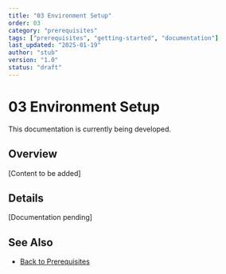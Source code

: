 ```yaml
---
title: "03 Environment Setup"
order: 03
category: "prerequisites"
tags: ["prerequisites", "getting-started", "documentation"]
last_updated: "2025-01-19"
author: "stub"
version: "1.0"
status: "draft"
---
```


# 03 Environment Setup

This documentation is currently being developed.

## Overview

[Content to be added]

## Details

[Documentation pending]

## See Also

- [Back to Prerequisites](./README.md)

